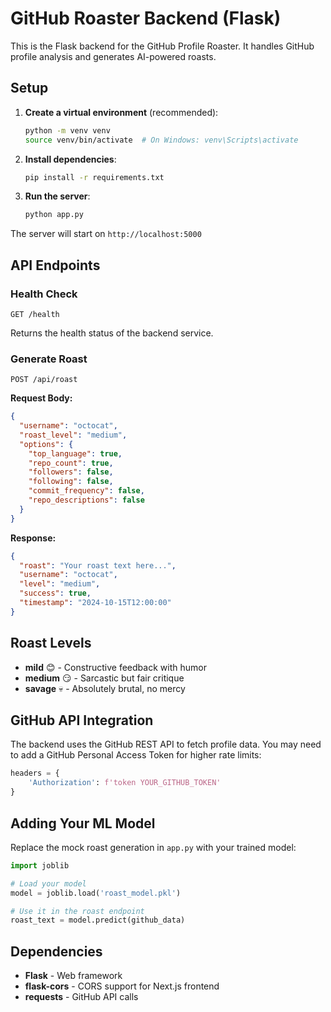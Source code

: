 # GitHub Roaster Backend (Flask)

This is the Flask backend for the GitHub Profile Roaster. It handles GitHub profile analysis and generates AI-powered roasts.

## Setup

1. **Create a virtual environment** (recommended):
   ```bash
   python -m venv venv
   source venv/bin/activate  # On Windows: venv\Scripts\activate
   ```

2. **Install dependencies**:
   ```bash
   pip install -r requirements.txt
   ```

3. **Run the server**:
   ```bash
   python app.py
   ```

The server will start on `http://localhost:5000`

## API Endpoints

### Health Check
```
GET /health
```
Returns the health status of the backend service.

### Generate Roast
```
POST /api/roast
```

**Request Body:**
```json
{
  "username": "octocat",
  "roast_level": "medium",
  "options": {
    "top_language": true,
    "repo_count": true,
    "followers": false,
    "following": false,
    "commit_frequency": false,
    "repo_descriptions": false
  }
}
```

**Response:**
```json
{
  "roast": "Your roast text here...",
  "username": "octocat",
  "level": "medium",
  "success": true,
  "timestamp": "2024-10-15T12:00:00"
}
```

## Roast Levels

- **mild** 😊 - Constructive feedback with humor
- **medium** 😏 - Sarcastic but fair critique
- **savage** 💀 - Absolutely brutal, no mercy

## GitHub API Integration

The backend uses the GitHub REST API to fetch profile data. You may need to add a GitHub Personal Access Token for higher rate limits:

```python
headers = {
    'Authorization': f'token YOUR_GITHUB_TOKEN'
}
```

## Adding Your ML Model

Replace the mock roast generation in `app.py` with your trained model:

```python
import joblib

# Load your model
model = joblib.load('roast_model.pkl')

# Use it in the roast endpoint
roast_text = model.predict(github_data)
```

## Dependencies

- **Flask** - Web framework
- **flask-cors** - CORS support for Next.js frontend
- **requests** - GitHub API calls
